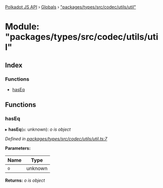 [Polkadot JS API](../README.md) › [Globals](../globals.md) › ["packages/types/src/codec/utils/util"](_packages_types_src_codec_utils_util_.md)

# Module: "packages/types/src/codec/utils/util"

## Index

### Functions

* [hasEq](_packages_types_src_codec_utils_util_.md#haseq)

## Functions

###  hasEq

▸ **hasEq**(`o`: unknown): *o is object*

*Defined in [packages/types/src/codec/utils/util.ts:7](https://github.com/polkadot-js/api/blob/01a36a994/packages/types/src/codec/utils/util.ts#L7)*

**Parameters:**

Name | Type |
------ | ------ |
`o` | unknown |

**Returns:** *o is object*
